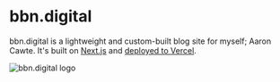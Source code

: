 # bbn.digital

bbn.digital is a lightweight and custom-built blog site for myself; Aaron Cawte. It's built on [Next.js](https://nextjs.org) and [deployed to Vercel](https://bbn.digital).

![bbn.digital logo](https://bbn.digital/img/pentagon-shard.svg)
